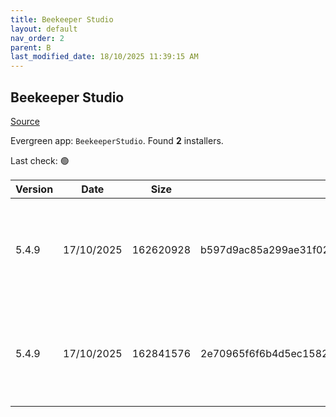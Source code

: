 ```yaml
---
title: Beekeeper Studio
layout: default
nav_order: 2
parent: B
last_modified_date: 18/10/2025 11:39:15 AM
---
```


## Beekeeper Studio

[Source](https://www.beekeeperstudio.io/)

Evergreen app: `BeekeeperStudio`. Found **2** installers.

Last check: 🟢

| Version | Date       | Size      | Sha256                                                           | Architecture | InstallerType | Type | URI                                                                                                                                                                                                                                    |
| ------- | ---------- | --------- | ---------------------------------------------------------------- | ------------ | ------------- | ---- | -------------------------------------------------------------------------------------------------------------------------------------------------------------------------------------------------------------------------------------- |
| 5.4.9   | 17/10/2025 | 162620928 | b597d9ac85a299ae31f027e5b00e356b804d4110c1bd7327b66c5186bf48dbab | x86          | Portable      | exe  | [https://github.com/beekeeper-studio/beekeeper-studio/releases/download/v5.4.9/Beekeeper-Studio-5.4.9-portable.exe](https://github.com/beekeeper-studio/beekeeper-studio/releases/download/v5.4.9/Beekeeper-Studio-5.4.9-portable.exe) |
| 5.4.9   | 17/10/2025 | 162841576 | 2e70965f6f6b4d5ec1582a1f434851af8325d9602947814221b140bdb2a984db | x86          | Default       | exe  | [https://github.com/beekeeper-studio/beekeeper-studio/releases/download/v5.4.9/Beekeeper-Studio-Setup-5.4.9.exe](https://github.com/beekeeper-studio/beekeeper-studio/releases/download/v5.4.9/Beekeeper-Studio-Setup-5.4.9.exe)       |
